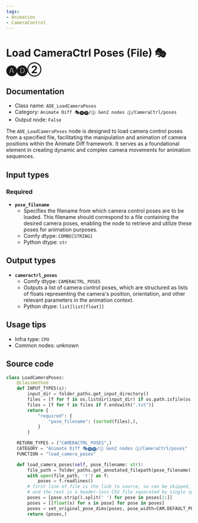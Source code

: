 ```yaml
---
tags:
- Animation
- CameraControl
---
```


# Load CameraCtrl Poses (File) 🎭🅐🅓②
## Documentation
- Class name: `ADE_LoadCameraPoses`
- Category: `Animate Diff 🎭🅐🅓/② Gen2 nodes ②/CameraCtrl/poses`
- Output node: `False`

The `ADE_LoadCameraPoses` node is designed to load camera control poses from a specified file, facilitating the manipulation and animation of camera positions within the Animate Diff framework. It serves as a foundational element in creating dynamic and complex camera movements for animation sequences.
## Input types
### Required
- **`pose_filename`**
    - Specifies the filename from which camera control poses are to be loaded. This filename should correspond to a file containing the desired camera poses, enabling the node to retrieve and utilize these poses for animation purposes.
    - Comfy dtype: `COMBO[STRING]`
    - Python dtype: `str`
## Output types
- **`cameractrl_poses`**
    - Comfy dtype: `CAMERACTRL_POSES`
    - Outputs a list of camera control poses, which are structured as lists of floats representing the camera's position, orientation, and other relevant parameters in the animation context.
    - Python dtype: `list[list[float]]`
## Usage tips
- Infra type: `CPU`
- Common nodes: unknown


## Source code
```python
class LoadCameraPoses:
    @classmethod
    def INPUT_TYPES(s):
        input_dir = folder_paths.get_input_directory()
        files = [f for f in os.listdir(input_dir) if os.path.isfile(os.path.join(input_dir, f))]
        files = [f for f in files if f.endswith(".txt")]
        return {
            "required": {
                "pose_filename": (sorted(files),),
            }
        }

    RETURN_TYPES = ("CAMERACTRL_POSES",)
    CATEGORY = "Animate Diff 🎭🅐🅓/② Gen2 nodes ②/CameraCtrl/poses"
    FUNCTION = "load_camera_poses"

    def load_camera_poses(self, pose_filename: str):
        file_path = folder_paths.get_annotated_filepath(pose_filename)
        with open(file_path, 'r') as f:
            poses = f.readlines()
        # first line of file is the link to source, so can be skipped,
        # and the rest is a header-less CSV file separated by single spaces
        poses = [pose.strip().split(' ') for pose in poses[1:]]
        poses = [[float(x) for x in pose] for pose in poses]
        poses = set_original_pose_dims(poses, pose_width=CAM.DEFAULT_POSE_WIDTH, pose_height=CAM.DEFAULT_POSE_HEIGHT)
        return (poses,)

```
